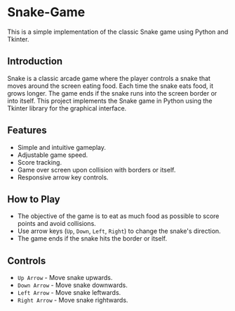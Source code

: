 # Snake-Game

This is a simple implementation of the classic Snake game using Python and Tkinter.

## Introduction

Snake is a classic arcade game where the player controls a snake that moves around the screen eating food. Each time the snake eats food, it grows longer. The game ends if the snake runs into the screen border or into itself. This project implements the Snake game in Python using the Tkinter library for the graphical interface.

## Features

- Simple and intuitive gameplay.
- Adjustable game speed.
- Score tracking.
- Game over screen upon collision with borders or itself.
- Responsive arrow key controls.


## How to Play

- The objective of the game is to eat as much food as possible to score points and avoid collisions.
- Use arrow keys (`Up`, `Down`, `Left`, `Right`) to change the snake's direction.
- The game ends if the snake hits the border or itself.

## Controls

- `Up Arrow` - Move snake upwards.
- `Down Arrow` - Move snake downwards.
- `Left Arrow` - Move snake leftwards.
- `Right Arrow` - Move snake rightwards.
